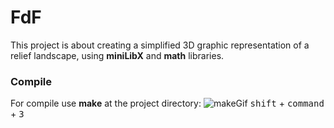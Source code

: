 # FdF
This project is about creating a simplified 3D graphic representation of a
relief landscape, using __miniLibX__ and __math__ libraries.
### Compile
For compile use __make__ at the project directory:
![makeGif](https://media.giphy.com/media/j0dkL3KDUWslG0yEeI/source.gif)
<kbd>shift</kbd> + <kbd>command</kbd> + <kbd>3</kbd>
